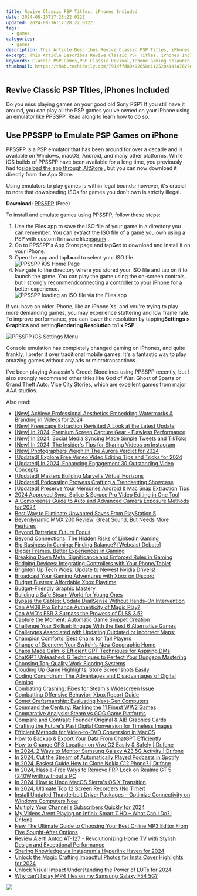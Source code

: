 ```yaml
---
title: Revive Classic PSP Titles, iPhones Included
date: 2024-08-15T17:28:22.012Z
updated: 2024-08-16T17:28:22.012Z
tags:
  - games
categories:
  - games
description: This Article Describes Revive Classic PSP Titles, iPhones Included
excerpt: This Article Describes Revive Classic PSP Titles, iPhones Included
keywords: Classic PSP Games,PSP Classic Revival,IPhone Gaming Relaunch,Retro PSP Games for iPhones,PSP Classic iOS,Old-School PSP on iPhone,PSP Classic Mobile Revival
thumbnail: https://thmb.techidaily.com/791dffd80e92658c11252041a7a7629804246e695fd1d7c545523946b3677758.jpeg
---
```


## Revive Classic PSP Titles, iPhones Included

 Do you miss playing games on your good old Sony PSP? If you still have it around, you can play all the PSP games you've owned on your iPhone using an emulator like PPSSPP. Read along to learn how to do so.

## Use PPSSPP to Emulate PSP Games on iPhone

 PPSSPP is a PSP emulator that has been around for over a decade and is available on Windows, macOS, Android, and many other platforms. While iOS builds of PPSSPP have been available for a long time, you previously had to[sideload the app through AltStore](https://www.makeuseof.com/how-to-sideload-iphone-apps-without-jailbreak/) , but you can now download it directly from the App Store.

 Using emulators to play games is within legal bounds; however, it's crucial to note that downloading ISOs for games you don't own is strictly illegal.

**Download:** [PPSSPP](https://apps.apple.com/us/app/ppsspp-psp-emulator/id6496972903) (Free)

To install and emulate games using PPSSPP, follow these steps:

1. Use the Files app to save the ISO file of your game in a directory you can remember. You can extract the ISO file of a game you own using a PSP with custom firmware like[pspunk](https://www.pspunk.com/) .
2. Go to PPSSPP's App Store page and tap**Get** to download and install it on your iPhone.
3. Open the app and tap**Load** to select your ISO file.  
![PPSSPP iOS Home Page](https://static1.makeuseofimages.com/wordpress/wp-content/uploads/2024/05/ppsspp-ios-home-page.PNG)
4. Navigate to the directory where you stored your ISO file and tap on it to launch the game. You can play the game using the on-screen controls, but I strongly recommend[connecting a controller to your iPhone](https://www.makeuseof.com/how-to-connect-ps5-controller-to-phone/) for a better experience.  
![PPSSPP loading an ISO file via the Files app](https://static1.makeuseofimages.com/wordpress/wp-content/uploads/2024/05/ppsspp-loading-an-iso-file-via-the-files-app.PNG)

 If you have an older iPhone, like an iPhone Xs, and you're trying to play more demanding games, you may experience stuttering and low frame rate. To improve performance, you can lower the resolution by tapping**Settings > Graphics** and setting**Rendering Resolution** to**1 x PSP** .

![PPSSPP iOS Settings Menu](https://static1.makeuseofimages.com/wordpress/wp-content/uploads/2024/05/ppsspp-ios-settings-menu.PNG)

 Console emulation has completely changed gaming on iPhones, and quite frankly, I prefer it over traditional mobile games. It's a fantastic way to play amazing games without any ads or microtransactions.

 I've been playing Assassin's Creed: Bloodlines using PPSSPP recently, but I also strongly recommend other titles like God of War: Ghost of Sparta or Grand Theft Auto: Vice City Stories, which are excellent games from major AAA studios.


<ins class="adsbygoogle"
     style="display:block"
     data-ad-format="autorelaxed"
     data-ad-client="ca-pub-7571918770474297"
     data-ad-slot="1223367746"></ins>



<ins class="adsbygoogle"
     style="display:block"
     data-ad-client="ca-pub-7571918770474297"
     data-ad-slot="8358498916"
     data-ad-format="auto"
     data-full-width-responsive="true"></ins>

<span class="atpl-alsoreadstyle">Also read:</span>
<div><ul>
<li><a href="https://facebook-video-footage.techidaily.com/new-achieve-professional-aesthetics-embedding-watermarks-and-branding-in-videos-for-2024/"><u>[New] Achieve Professional Aesthetics  Embedding Watermarks & Branding in Videos for 2024</u></a></li>
<li><a href="https://some-techniques.techidaily.com/new-freescape-extraction-revisited-a-look-at-the-latest-update/"><u>[New] Freescape Extraction Revisited  A Look at the Latest Update</u></a></li>
<li><a href="https://video-capture.techidaily.com/new-in-2024-premium-screen-capture-gear-flawless-performance/"><u>[New] In 2024, Premium Screen Capture Gear - Flawless Performance</u></a></li>
<li><a href="https://twitter-videos.techidaily.com/new-in-2024-social-media-syncing-made-simple-tweets-and-tiktoks/"><u>[New] In 2024, Social Media Syncing Made Simple  Tweets and TikToks</u></a></li>
<li><a href="https://facebook-video-content.techidaily.com/new-in-2024-the-insiders-tips-for-sharing-videos-on-instagram/"><u>[New] In 2024, The Insider's Tips for Sharing Videos on Instagram</u></a></li>
<li><a href="https://vp-tips.techidaily.com/new-photographers-weigh-in-the-aurora-verdict-for-2024/"><u>[New] Photographers Weigh In  The Aurora Verdict for 2024</u></a></li>
<li><a href="https://vimeo-videos.techidaily.com/updated-explore-free-vimeo-video-editing-tips-and-tricks-for-2024/"><u>[Updated] Explore Free Vimeo Video Editing Tips and Tricks for 2024</u></a></li>
<li><a href="https://vp-tips.techidaily.com/updated-in-2024-enhancing-engagement-30-outstanding-video-concepts/"><u>[Updated] In 2024, Enhancing Engagement  30 Outstanding Video Concepts</u></a></li>
<li><a href="https://facebook-video-footage.techidaily.com/updated-masters-building-marvels-virtual-horizons/"><u>[Updated] Masters Building Marvel's Virtual Horizons</u></a></li>
<li><a href="https://fox-helps.techidaily.com/updated-podcasting-prowess-crafting-a-trendsetting-showcase/"><u>[Updated] Podcasting Prowess  Crafting a Trendsetting Showcase</u></a></li>
<li><a href="https://snapchat-videos.techidaily.com/updated-preserve-your-memories-android-and-mac-snap-extraction-tips/"><u>[Updated] Preserve Your Memories  Android & Mac Snap Extraction Tips</u></a></li>
<li><a href="https://youtube-help.techidaily.com/2024-approved-sync-splice-and-spruce-pro-video-editing-in-one-tool/"><u>2024 Approved  Sync, Splice & Spruce  Pro Video Editing in One Tool</u></a></li>
<li><a href="https://fox-blue.techidaily.com/a-compreenas-guide-to-auto-and-advanced-camera-exposure-methods-for-2024/"><u>A Compreenas Guide to Auto and Advanced Camera Exposure Methods for 2024</u></a></li>
<li><a href="https://games-able.techidaily.com/best-way-to-eliminate-unwanted-saves-from-playstation-5/"><u>Best Way to Eliminate Unwanted Saves From PlayStation 5</u></a></li>
<li><a href="https://games-able.techidaily.com/beyerdynamic-mmx-200-review-great-sound-but-needs-more-features/"><u>Beyerdynamic MMX 200 Review: Great Sound, But Needs More Features</u></a></li>
<li><a href="https://games-able.techidaily.com/beyond-batteries-future-focus/"><u>Beyond Batteries: Future Focus</u></a></li>
<li><a href="https://games-able.techidaily.com/beyond-connections-the-hidden-risks-of-linkedin-gaming/"><u>Beyond Connections: The Hidden Risks of LinkedIn Gaming</u></a></li>
<li><a href="https://games-able.techidaily.com/big-business-in-gaming-finding-balance-webcast-debate/"><u>Big Business in Gaming: Finding Balance? [Webcast Debate]</u></a></li>
<li><a href="https://games-able.techidaily.com/bigger-frames-better-experiences-in-gaming/"><u>Bigger Frames, Better Experiences in Gaming</u></a></li>
<li><a href="https://games-able.techidaily.com/breaking-down-meta-significance-and-enforced-rules-in-gaming/"><u>Breaking Down Meta: Significance and Enforced Rules in Gaming</u></a></li>
<li><a href="https://games-able.techidaily.com/bridging-devices-integrating-controllers-with-your-phonetablet/"><u>Bridging Devices: Integrating Controllers with Your Phone/Tablet</u></a></li>
<li><a href="https://games-able.techidaily.com/brighten-up-tech-woes-update-to-newest-nvidia-drivers/"><u>Brighten Up Tech Woes: Update to Newest Nvidia Drivers!</u></a></li>
<li><a href="https://games-able.techidaily.com/broadcast-your-gaming-adventures-with-xbox-on-discord/"><u>Broadcast Your Gaming Adventures with Xbox on Discord</u></a></li>
<li><a href="https://games-able.techidaily.com/budget-busters-affordable-xbox-playtime/"><u>Budget Busters: Affordable Xbox Playtime</u></a></li>
<li><a href="https://games-able.techidaily.com/budget-friendly-graphic-mastery/"><u>Budget-Friendly Graphic Mastery</u></a></li>
<li><a href="https://games-able.techidaily.com/building-a-safe-steam-world-for-young-ones/"><u>Building a Safe Steam World for Young Ones</u></a></li>
<li><a href="https://games-able.techidaily.com/bypass-the-cables-update-dualsense-without-hands-on-intervention/"><u>Bypass the Cables: Update DualSense Without Hands-On Intervention</u></a></li>
<li><a href="https://games-able.techidaily.com/can-am08-pro-enhance-authenticity-of-magic-play/"><u>Can AM08 Pro Enhance Authenticity of Magic Play?</u></a></li>
<li><a href="https://games-able.techidaily.com/can-amds-fsr-3-surpass-the-prowess-of-dlss-35/"><u>Can AMD's FSR 3 Surpass the Prowess of DLSS 3.5?</u></a></li>
<li><a href="https://games-able.techidaily.com/capture-the-moment-automatic-game-snippet-creation/"><u>Capture the Moment: Automatic Game Snippet Creation</u></a></li>
<li><a href="https://games-able.techidaily.com/challenge-your-skillset-engage-with-the-best-6-alternative-games/"><u>Challenge Your Skillset: Engage With the Best 6 Alternative Games</u></a></li>
<li><a href="https://games-able.techidaily.com/challenges-associated-with-updating-outdated-or-incorrect-maps/"><u>Challenges Associated with Updating Outdated or Incorrect Maps;</u></a></li>
<li><a href="https://games-able.techidaily.com/champion-comforts-best-chairs-for-tall-players/"><u>Champion Comforts: Best Chairs for Tall Players</u></a></li>
<li><a href="https://games-able.techidaily.com/change-of-scenery-your-switchs-new-geographic-home/"><u>Change of Scenery: Your Switch's New Geographic Home</u></a></li>
<li><a href="https://games-able.techidaily.com/chaos-made-calm-6-efficient-gpt-techniques-for-aspiring-dms/"><u>Chaos Made Calm: 6 Efficient GPT Techniques for Aspiring DMs</u></a></li>
<li><a href="https://games-able.techidaily.com/chatgpt-unleashed-6-techniques-to-perfect-your-dungeon-mastering/"><u>ChatGPT Unleashed: 6 Techniques to Perfect Your Dungeon Mastering</u></a></li>
<li><a href="https://games-able.techidaily.com/choosing-top-quality-work-flooring-systems/"><u>Choosing Top-Quality Work Flooring Systems</u></a></li>
<li><a href="https://games-able.techidaily.com/clouding-up-game-highlights-store-screenshots-easily/"><u>Clouding Up Game Highlights: Store Screenshots Easily</u></a></li>
<li><a href="https://games-able.techidaily.com/coding-conundrum-the-advantages-and-disadvantages-of-digital-gaming/"><u>Coding Conundrum: The Advantages and Disadvantages of Digital Gaming</u></a></li>
<li><a href="https://games-able.techidaily.com/combating-crashing-fixes-for-steams-widescreen-issue/"><u>Combating Crashing: Fixes for Steam's Widescreen Issue</u></a></li>
<li><a href="https://games-able.techidaily.com/combatting-offensive-behavior-xbox-report-guide/"><u>Combatting Offensive Behavior: Xbox Report Guide</u></a></li>
<li><a href="https://games-able.techidaily.com/comet-craftsmanship-evaluating-next-gen-computers/"><u>Comet Craftsmanship: Evaluating Next-Gen Computers</u></a></li>
<li><a href="https://games-able.techidaily.com/command-the-century-ranking-the-11-finest-ww2-games/"><u>Command the Century: Ranking the 11 Finest WW2 Games</u></a></li>
<li><a href="https://games-able.techidaily.com/comparative-analysis-steam-vs-gog-game-platforms/"><u>Comparative Analysis: Steam vs GOG Game Platforms</u></a></li>
<li><a href="https://games-able.techidaily.com/compare-and-contrast-founder-original-and-aib-graphics-cards/"><u>Compare and Contrast: Founder Original & AIB Graphics Cards</u></a></li>
<li><a href="https://extra-hints.techidaily.com/crafting-the-futures-past-digital-conversion-for-timeless-images/"><u>Crafting the Future's Past  Digital Conversion for Timeless Images</u></a></li>
<li><a href="https://vp-tips.techidaily.com/efficient-methods-for-video-to-dvd-conversion-in-macos/"><u>Efficient Methods for Video-to-DVD Conversion in MacOS</u></a></li>
<li><a href="https://tech-haven.techidaily.com/how-to-backup-and-export-your-data-from-chatgpt-efficiently/"><u>How to Backup & Export Your Data From ChatGPT Efficiently</u></a></li>
<li><a href="https://review-topics.techidaily.com/how-to-change-gps-location-on-vivo-g2-easily-and-safely-drfone-by-drfone-virtual-android/"><u>How to Change GPS Location on Vivo G2 Easily & Safely | Dr.fone</u></a></li>
<li><a href="https://android-location-track.techidaily.com/in-2024-2-ways-to-monitor-samsung-galaxy-a23-5g-activity-drfone-by-drfone-virtual-android/"><u>In 2024, 2 Ways to Monitor Samsung Galaxy A23 5G Activity | Dr.fone</u></a></li>
<li><a href="https://vp-tips.techidaily.com/in-2024-cut-the-stream-of-automatically-played-podcasts-in-spotify/"><u>In 2024, Cut the Stream of Automatically Played Podcasts in Spotify</u></a></li>
<li><a href="https://android-transfer.techidaily.com/in-2024-easiest-guide-how-to-clone-nokia-c12-phone-drfone-by-drfone-transfer-from-android-transfer-from-android/"><u>In 2024, Easiest Guide How to Clone Nokia C12 Phone? | Dr.fone</u></a></li>
<li><a href="https://bypass-frp.techidaily.com/in-2024-hassle-free-ways-to-remove-frp-lock-on-realme-gt-5-240wwithwithout-a-pc-by-drfone-android/"><u>In 2024, Hassle-Free Ways to Remove FRP Lock on Realme GT 5 (240W)with/without a PC</u></a></li>
<li><a href="https://some-knowledge.techidaily.com/in-2024-how-to-undo-macos-sierras-os-x-transition/"><u>In 2024, How to Undo MacOS Sierra's OS X Transition</u></a></li>
<li><a href="https://screen-capture.techidaily.com/in-2024-ultimate-top-12-screen-recorders-no-timer/"><u>In 2024, Ultimate Top 12 Screen Recorders (No Timer)</u></a></li>
<li><a href="https://hardware-help.techidaily.com/install-updated-thunderbolt-driver-packages-optimize-connectivity-on-windows-computers-now/"><u>Install Updated Thunderbolt Driver Packages – Optimize Connectivity on Windows Computers Now</u></a></li>
<li><a href="https://youtube-blog.techidaily.com/ply-your-channels-subscribers-quickly-for-2024/"><u>Multiply Your Channel's Subscribers Quickly for 2024</u></a></li>
<li><a href="https://fix-guide.techidaily.com/my-videos-arent-playing-on-infinix-smart-7-hd-what-can-i-do-drfone-by-drfone-fix-android-problems-fix-android-problems/"><u>My Videos Arent Playing on Infinix Smart 7 HD – What Can I Do? | Dr.fone</u></a></li>
<li><a href="https://sound-tweaking.techidaily.com/new-the-ultimate-guide-to-choosing-your-best-online-mp3-editor-from-five-sought-after-options/"><u>New The Ultimate Guide to Choosing Your Best Online MP3 Editor From Five Sought-After Options</u></a></li>
<li><a href="https://buynow-info.techidaily.com/review-alert-antop-at-127-revolutionizing-home-tv-with-stylish-design-and-exceptional-performance/"><u>Review Alert! Antop AT-127 - Revolutionizing Home TV with Stylish Design and Exceptional Performance</u></a></li>
<li><a href="https://instagram-clips.techidaily.com/sharing-knowledge-via-instagrams-hyperlink-haven-for-2024/"><u>Sharing Knowledge via Instagram's Hyperlink Haven for 2024</u></a></li>
<li><a href="https://instagram-video-recordings.techidaily.com/unlock-the-magic-crafting-impactful-photos-for-insta-cover-highlights-for-2024/"><u>Unlock the Magic  Crafting Impactful Photos for Insta Cover Highlights for 2024</u></a></li>
<li><a href="https://some-approaches.techidaily.com/unlock-visual-impact-understanding-the-power-of-luts-for-2024/"><u>Unlock Visual Impact  Understanding the Power of LUTs for 2024</u></a></li>
<li><a href="https://techidaily.com/why-can-t-i-play-mp4-files-on-my-samsung-galaxy-f54-5g-by-aiseesoft-video-converter-play-mp4-on-android/"><u>Why can’t I play MP4 files on my Samsung Galaxy F54 5G?</u></a></li>
</ul></div>

<!-- affiliate ads begin -->
<a href="https://secure.2checkout.com/order/checkout.php?PRODS=32667153&QTY=1&AFFILIATE=108875&CART=1"><img src="https://www.coolmuster.com/uploads/image/20201228/feature02.png" border="0"></a>
<!-- affiliate ads end -->